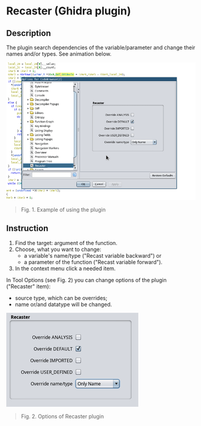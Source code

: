 # Recaster (Ghidra plugin)

## Description

The plugin search dependencies of the variable/parameter and change their names and/or types. See animation below.

![Example of using](./images/example_of_using.gif "Example of using")
> Fig. 1. Example of using the plugin

## Instruction

1. Find the target: argument of the function.
1. Choose, what you want to change:
    - a variable's name/type ("Recast variable backward") or
    - a parameter of the function ("Recast variable forward").
1. In the context menu click a needed item.

In Tool Options (see Fig. 2) you can change options of the plugin ("Recaster" item):
- source type, which can be overrides;
- name or/and datatype will be changed.

![The plugin's options](./images/options.png)
> Fig. 2. Options of Recaster plugin

